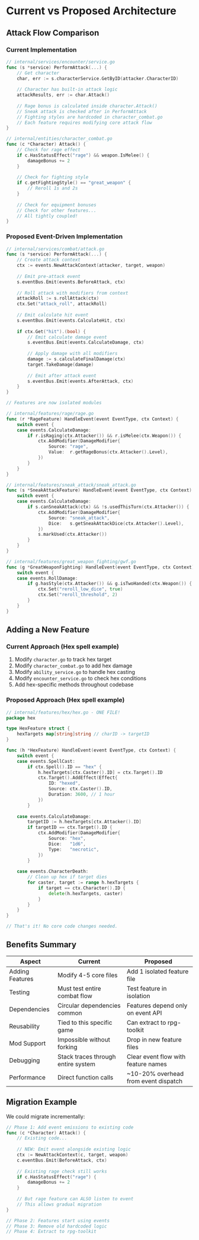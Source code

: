 # Current vs Proposed Architecture

## Attack Flow Comparison

### Current Implementation 
```go
// internal/services/encounter/service.go
func (s *service) PerformAttack(...) {
    // Get character
    char, err := s.characterService.GetByID(attacker.CharacterID)
    
    // Character has built-in attack logic
    attackResults, err := char.Attack()
    
    // Rage bonus is calculated inside character.Attack()
    // Sneak attack is checked after in PerformAttack
    // Fighting styles are hardcoded in character_combat.go
    // Each feature requires modifying core attack flow
}

// internal/entities/character_combat.go
func (c *Character) Attack() {
    // Check for rage effect
    if c.HasStatusEffect("rage") && weapon.IsMelee() {
        damageBonus += 2
    }
    
    // Check for fighting style
    if c.getFightingStyle() == "great_weapon" {
        // Reroll 1s and 2s
    }
    
    // Check for equipment bonuses
    // Check for other features...
    // All tightly coupled!
}
```

### Proposed Event-Driven Implementation
```go
// internal/services/combat/attack.go
func (s *service) PerformAttack(...) {
    // Create attack context
    ctx := events.NewAttackContext(attacker, target, weapon)
    
    // Emit pre-attack event
    s.eventBus.Emit(events.BeforeAttack, ctx)
    
    // Roll attack with modifiers from context
    attackRoll := s.rollAttack(ctx)
    ctx.Set("attack_roll", attackRoll)
    
    // Emit calculate hit event
    s.eventBus.Emit(events.CalculateHit, ctx)
    
    if ctx.Get("hit").(bool) {
        // Emit calculate damage event
        s.eventBus.Emit(events.CalculateDamage, ctx)
        
        // Apply damage with all modifiers
        damage := s.calculateFinalDamage(ctx)
        target.TakeDamage(damage)
        
        // Emit after attack event
        s.eventBus.Emit(events.AfterAttack, ctx)
    }
}

// Features are now isolated modules

// internal/features/rage/rage.go
func (r *RageFeature) HandleEvent(event EventType, ctx Context) {
    switch event {
    case events.CalculateDamage:
        if r.isRaging(ctx.Attacker()) && r.isMelee(ctx.Weapon()) {
            ctx.AddModifier(DamageModifier{
                Source: "rage",
                Value:  r.getRageBonus(ctx.Attacker().Level),
            })
        }
    }
}

// internal/features/sneak_attack/sneak_attack.go
func (s *SneakAttackFeature) HandleEvent(event EventType, ctx Context) {
    switch event {
    case events.CalculateDamage:
        if s.canSneakAttack(ctx) && !s.usedThisTurn(ctx.Attacker()) {
            ctx.AddModifier(DamageModifier{
                Source: "sneak_attack",
                Dice:   s.getSneakAttackDice(ctx.Attacker().Level),
            })
            s.markUsed(ctx.Attacker())
        }
    }
}

// internal/features/great_weapon_fighting/gwf.go
func (g *GreatWeaponFighting) HandleEvent(event EventType, ctx Context) {
    switch event {
    case events.RollDamage:
        if g.hasStyle(ctx.Attacker()) && g.isTwoHanded(ctx.Weapon()) {
            ctx.Set("reroll_low_dice", true)
            ctx.Set("reroll_threshold", 2)
        }
    }
}
```

## Adding a New Feature

### Current Approach (Hex spell example)
1. Modify `character.go` to track hex target
2. Modify `character_combat.go` to add hex damage
3. Modify `ability_service.go` to handle hex casting
4. Modify `encounter_service.go` to check hex conditions
5. Add hex-specific methods throughout codebase

### Proposed Approach (Hex spell example)
```go
// internal/features/hex/hex.go - ONE FILE!
package hex

type HexFeature struct {
    hexTargets map[string]string // charID -> targetID
}

func (h *HexFeature) HandleEvent(event EventType, ctx Context) {
    switch event {
    case events.SpellCast:
        if ctx.Spell().ID == "hex" {
            h.hexTargets[ctx.Caster().ID] = ctx.Target().ID
            ctx.Target().AddEffect(Effect{
                ID: "hexed",
                Source: ctx.Caster().ID,
                Duration: 3600, // 1 hour
            })
        }
        
    case events.CalculateDamage:
        targetID := h.hexTargets[ctx.Attacker().ID]
        if targetID == ctx.Target().ID {
            ctx.AddModifier(DamageModifier{
                Source: "hex",
                Dice:   "1d6",
                Type:   "necrotic",
            })
        }
        
    case events.CharacterDeath:
        // Clean up hex if target dies
        for caster, target := range h.hexTargets {
            if target == ctx.Character().ID {
                delete(h.hexTargets, caster)
            }
        }
    }
}

// That's it! No core code changes needed.
```

## Benefits Summary

| Aspect | Current | Proposed |
|--------|---------|----------|
| Adding Features | Modify 4-5 core files | Add 1 isolated feature file |
| Testing | Must test entire combat flow | Test feature in isolation |
| Dependencies | Circular dependencies common | Features depend only on event API |
| Reusability | Tied to this specific game | Can extract to rpg-toolkit |
| Mod Support | Impossible without forking | Drop in new feature files |
| Debugging | Stack traces through entire system | Clear event flow with feature names |
| Performance | Direct function calls | ~10-20% overhead from event dispatch |

## Migration Example

We could migrate incrementally:

```go
// Phase 1: Add event emissions to existing code
func (c *Character) Attack() {
    // Existing code...
    
    // NEW: Emit event alongside existing logic
    ctx := NewAttackContext(c, target, weapon)
    c.eventBus.Emit(BeforeAttack, ctx)
    
    // Existing rage check still works
    if c.HasStatusEffect("rage") {
        damageBonus += 2
    }
    
    // But rage feature can ALSO listen to event
    // This allows gradual migration
}

// Phase 2: Features start using events
// Phase 3: Remove old hardcoded logic
// Phase 4: Extract to rpg-toolkit
```